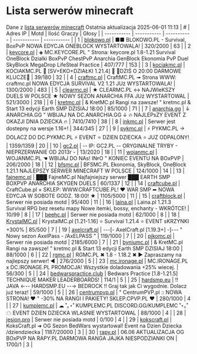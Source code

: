 
# Lista serwerów minecraft
Dane z [lista serwerów minecraft](https://mcserwery.pl/)
Ostatnia aktualizacja 2025-06-01 11:13
| # | Adres IP | Motd | Ilość Graczy | Głosy |
| ----------- | ----------- | ----------- | ----------- | ----------- |
| 1 | 	[blokowo.pl](https://mcserwery.pl/serwery/minecraft/98/) | ■■ BLOKOWO.PL - Survival, BoxPvP NOWA EDYCJA ONEBLOCK WYSTARTOWALA! | 320/2000 | 63 |
| 2 | 	[keycore.pl](https://mcserwery.pl/serwery/minecraft/252/) | ◈ MC.KEYCORE.PL " Strona: keycore.pl 1.8-1.21 Survival OneBlock Dzialki BoxPvP ChestPvP Anarchia GenBlock Ekonomia PvP Duel SkyBlock MegaDrop LifeSteal Practice | 407/777 | 153 |
| 3 | 	[kociakmc.pl](https://mcserwery.pl/serwery/minecraft/213/) | KOCIAKMC.PL 🚀 [SV+EKO+DZIAŁKI 1.21.4] 🚀 🔑DZIŚ O 20:00 DARMOWE KLUCZE🔑 | 39/180 | 32 |
| 4 | 	[craftmc.pl](https://mcserwery.pl/serwery/minecraft/87/) | CraftMC.PL ➟ Strona WWW: craftmc.pl NOWA EDYCJA SURVIVAL V2 1.21 JUż WYSTARTOWALA! | 1300/2000 | 483 |
| 5 | 	[clearmc.pl](https://mcserwery.pl/serwery/minecraft/194/) | ★ CLEARMC.PL ↔ NAJWIeKSZY DUELS W POLSCE ★ NOWY SEZON ANARCHIA FFA JUż WYSTARTOWAL | 521/3000 | 218 |
| 6 | 	[kretmc.pl](https://mcserwery.pl/serwery/minecraft/182/) | & KretMC.pl  Rangi na zawsze! " kretmc.pl & Start 13 edycji Earth SMP DZISIAJ 18:00 | 85/1000 | 71 |
| 7 | 	[anarchia.gg](https://mcserwery.pl/serwery/minecraft/14/) | ↓ ANARCHIA.GG " WBIJAJ NA DC.ANARCHIA.GG ↓ 🔥 NAJLEPѕZY EVENT Z OKAZJI DNIA DZIECKA 🔥 | 7410/7410 | 38 |
| 8 | 	[inkmc.pl](https://mcserwery.pl/serwery/minecraft/15/) | Serwer jest dostepny na wersje 1.16+! | 344/345 | 27 |
| 9 | 	[pykmc.pl](https://mcserwery.pl/serwery/minecraft/276/) | ⚡ PYKMC.PL → DOLACZ DO DC.PYKMC.PL ⚡ EVENT ⭐ DZIEN DZIECKA ⭐ JUZ ODPALONY! | 1359/1359 | 20 |
| 10 | 	[gc2.pl](https://mcserwery.pl/serwery/minecraft/107/) | -- IP: GC2.PL -- ORYGINALNE TRYBY - NIEPRZERWANIE OD 2013r - | 13/2020 | 18 |
| 11 | 	[wojanmc.pl](https://mcserwery.pl/serwery/minecraft/267/) | WOJANMC.PL ☚ WBIJAJ DO NAs! INғO " KONIEC EVENTU NA BOxPVP | 206/2000 | 18 |
| 12 | 	[bfsmc.pl](https://mcserwery.pl/serwery/minecraft/2/) | BFSMC.PL  Ekonomia, SkyBlock, OneBlock  1.21.1 NAJLEPSZY SERWER MINECRAFT W POLSCE | 124/1000 | 14 |
| 13 | 	[fajnemc.pl](https://mcserwery.pl/serwery/minecraft/100/) | ███ FajneMC.pl  Najfajniejszy serwer ███ EARTH SMP  BOXPVP  ANARCHIA  SKYGEN  DUELS | 60/1337 | 12 |
| 14 | 	[craftcube.pl](https://mcserwery.pl/serwery/minecraft/196/) | CraftCube.pl × SKLEP: WWW.CRAFTCUBE.PL! ♥ WAR SMP ➦ NOWA EDYCJA W SOBOTE GODZ. 18:00! ★ | 1105/5000 | 11 |
| 15 | 	[craftblock.pl](https://mcserwery.pl/serwery/minecraft/280/) | Serwer nie posiada motd | 95/400 | 11 |
| 16 | 	[laina.pl](https://mcserwery.pl/serwery/minecraft/165/) | Laina.pl 1.21.3 Survival RPG bez resetu mapy Nowe itemki, bossy, enchanty - WKRÓTCE! | 10/99 | 8 |
| 17 | 	[beehc.pl](https://mcserwery.pl/serwery/minecraft/227/) | Serwer nie posiada motd | 62/1000 | 8 |
| 18 | 	[KrystalMC.pl](https://mcserwery.pl/serwery/minecraft/202/) | KrystalMC.pl [1.21-1.16] ⭐ Survival 1.21.4 ⭐ EVENT sKRZYNKI +300% | 85/500 | 7 |
| 19 | 	[axelcraft.pl](https://mcserwery.pl/serwery/minecraft/223/) | ---[- AxelCraft.pl [1.19.3+] -]--- " Nowy sezon AxelPass - /AxELPASS " | 119/1000 | 7 |
| 20 | 	[pikomc.pl](https://mcserwery.pl/serwery/minecraft/944/) | Serwer nie posiada motd | 2185/6000 | 7 |
| 21 | 	[byniumc.pl](https://mcserwery.pl/serwery/minecraft/157/) | & KretMC.pl  Rangi na zawsze! " kretmc.pl & Start 13 edycji Earth SMP DZISIAJ 18:00 | 88/1000 | 6 |
| 22 | 	[rgmc.pl](https://mcserwery.pl/serwery/minecraft/34/) | RGMC.PL ✖ 1.8 - 1.18.2 ✖ ► Zapraszamy na najlepszy serwer! ◄ | 276/2000 | 5 |
| 23 | 	[mc.ironage.pl](https://mcserwery.pl/serwery/minecraft/275/) | MC.IRONAGE.PL x DC.IRONAGE.PL PROMOCJA! Wszystkie doladowania +25% wiecej. | 56/300 | 5 |
| 24 | 	[bedwarspractice.club](https://mcserwery.pl/serwery/minecraft/283/) | Bedwars Practice [1.8-1.21.5] TECHNIQUE MAKER LEADERBOARDS! | 114/1 | 5 |
| 25 | 	[hardsmp.eu](https://mcserwery.pl/serwery/minecraft/621/) | !! JAVA ←-- HARDSMP.EU --→ BEDROCK !! Graj tak jak Ci wygodnie. Dolacz już teraz! | 59/1000 | 5 |
| 26 | 	[centrumpvp.pl](https://mcserwery.pl/serwery/minecraft/332/) | " CentrumPVP.pl :: NOWA STRONA! ❤ " -30% NA RANGI I PAKIETY! SKLEP.CPVP.PL ❤ | 280/1000 | 4 |
| 27 | 	[kumplemc.pl](https://mcserwery.pl/serwery/minecraft/421/) | ☁ ˚｡⋆˚ KUMPLEMC.PL DISCORD.GG/KUMPLEMC  ˚⋆｡˚ ☁  EVENT DZIEN DZIECKA WLASNIE WYSTARTOWAL | 88/1000 | 4 |
| 28 | 	[jesion.pro](https://mcserwery.pl/serwery/minecraft/20/) | Serwer nie posiada motd | 0/100 | 4 |
| 29 | 	[kokscraft.pl](https://mcserwery.pl/serwery/minecraft/1/) | KoksCraft.pl ➜ OG Sezon BedWars wystartowal! Event na Dzien Dziecka /dziendziecka | 1187/20000 | 3 |
| 30 | 	[rapy.pl](https://mcserwery.pl/serwery/minecraft/160/) | 06.06 AKTUALIZACJA OG BOxPVP NA RAPY.PL DARMOWA RANGA </ZADARMO> JAJKA NIESPODZIANKI ON | 1700/1 | 3 |
